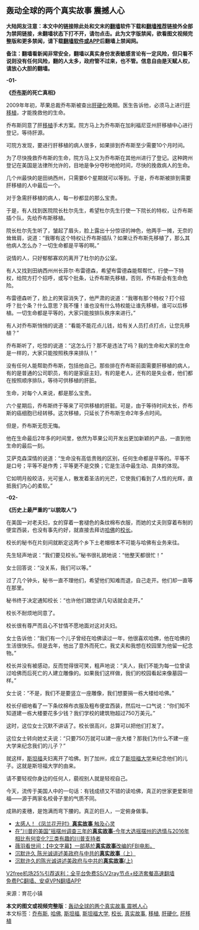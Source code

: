  <h2>轰动全球的两个真实故事 震撼人心</h2> <p class="notice"><b>大陆网友注意：本文中的链接除此处和文末的<a href="https://github.com/bannedbook/fanqiang" >翻墙</a>软件下载和<a href="https://github.com/killgcd/justmysocks/blob/master/README.md">翻墙推荐</a>链接外全部为禁网链接，未翻墙状态下打不开，请勿点击。此为文字版禁闻，欲看图文视频完整版和更多禁闻，请下载<a href="https://github.com/bannedbook/fanqiang">翻墙软件或APP</a>后翻墙上禁闻网。</p><p>备注：翻墙看新闻非常安全，翻墙以真实身份发表敏感言论有一定风险，但只看不说则没有任何风险，翻的人太多，政府管不过来，也不管。信息自由是天赋人权，请放心大胆的翻墙。</b></p>  <div class="entry"> <p><strong>-01-</strong></p> <p><strong>《<a href="https://www.bannedbook.org/bnews/tag/%e4%b9%94%e5%b8%83%e6%96%af/" class="st_tag internal_tag" rel="tag" title="标签 乔布斯 下的日志">乔布斯</a>的死亡真相》</strong></p> <p>2009年年初，苹果总裁乔布斯被查出<a href="https://www.bannedbook.org/bnews/tag/%e8%82%9d%e7%a1%ac%e5%8c%96/" class="st_tag internal_tag" rel="tag" title="标签 肝硬化 下的日志">肝硬化</a>晚期。医生告诉他，必须马上进行<a href="https://www.bannedbook.org/bnews/tag/%E8%82%9D%E7%A7%BB%E6%A4%8D/" class="st_tag internal_tag" rel="tag" title="标签 肝移植 下的日志">肝移植</a>，才能挽救他的生命。</p> <p>乔布斯同意了肝<a href="https://www.bannedbook.org/bnews/tag/%E7%A7%BB%E6%A4%8D/" class="st_tag internal_tag" rel="tag" title="标签 移植 下的日志">移植</a>手术方案。院方马上为乔布斯在加利福尼亚州肝移植中心进行登记，等待肝源。</p> <p>可院方发现，要进行肝移植的病人很多，如果排到乔布斯至少需要10个月时间。</p> <p>为了尽快挽救乔布斯的生命，院方马上又为乔布斯在其他州进行了登记。这种跨州登记在美国是法律所允许的，目地是争分夺秒地抢时间，尽快的挽救病人的生命。</p> <p>几个州最快的是田纳西州，只需要6个星期就可以等到。于是，乔布斯被排到需要肝移植的人中最后一个。</p> <p>对于急需肝移植的病人，每一秒都显的那么宝贵。</p> <p>于是，有人找到医院院长杜尔先生，希望杜尔先生行使一下院长的特权，让乔布斯插个队，先给乔布斯移植。</p> <p>院长杜尔先生听了，皱起了眉头，脸上露出十分惊讶的神色，他两手一摊，无奈的耸耸肩，说道：“我哪有这个特权让乔布斯插队？如果让乔布斯先移植了，那么其他病人怎么办？一切生命都是平等的啊。”</p>  <p>说情的人，只好郁郁寡欢的离开了杜尔的办公室。</p> <p>有人又找到田纳西州州长菲尔·布雷德森，希望布雷德森能帮帮忙，行使一下特权，给院方打个招呼，或写个批条，让乔布斯先移植，否则，乔布斯会有生命危险。</p> <p>布雷德森听了，脸上的笑容消失了，他严肃的说道：“我哪有那个特权？打个招呼？批个条？什么意思？我不懂！谁也没有什么特权能让谁先移植，谁可以后移植。一切生命都是平等的，大家只能按排队秩序来进行。”</p> <p>有人对乔布斯悄悄的说道：“看能不能花点儿钱，给有关人员打点打点，让您先移植？”</p> <p>乔布斯听了，吃惊的说道：“这怎么行？那不是违法了吗？我的生命和大家的生命是一样的，大家只能按照秩序来排队！”</p> <p>没有任何人能帮助乔布斯，包括他自己。那些排在乔布斯前面需要肝移植的病人，有的是普通的公司职员，有的是家庭主妇，有的是老人，还有的是失业者，他们都在按照顺序排队，等待可供移植的肝脏。</p> <p>生命，对每个人来说，都是那么宝贵。</p> <p>六个星期后，乔布斯终于等来了可供移植的肝脏。可是，由于等待时间太长，乔布斯的癌细胞已经转移。这次移植，只延长了乔布斯生命2年多点时间。</p> <p>但是，乔布斯无怨无悔。</p> <p>他在生命最后2年多的时间里，依然为苹果公司开发出更加新颖的产品，一直到他生命的最后一刻。</p>  <p>艾萨克森深情的说道：“生命没有高低贵贱的区别，任何生命都是平等的。平等不是口号；平等不是作秀；平等更不是交换；它是生活中最生动、具体的体现。</p> <p>它如明月般皎洁，光可鉴人，散发着圣洁的光芒，它使我们看到了人性的光辉，直抵我们内心的柔软。”</p> <p><strong>-02-</strong></p> <p><strong>《历史上最严重的“以貌取人”》</strong></p> <p>在美国一对老夫妇，女的穿着一套褪色的条纹棉布衣服，而她的丈夫则穿着布制的便宜西装，也没有事先约好，就直接去拜访<a href="https://www.bannedbook.org/bnews/tag/%e5%93%88%e4%bd%9b/" class="st_tag internal_tag" rel="tag" title="标签 哈佛 下的日志">哈佛</a>的<a href="https://www.bannedbook.org/bnews/tag/%E6%A0%A1%E9%95%BF/" class="st_tag internal_tag" rel="tag" title="标签 校长 下的日志">校长</a>。</p> <p>校长的秘书在片刻间就断定这两个乡下土老帽根本不可能与哈佛有业务来往。</p> <p>先生轻声地说：“我们要见校长。”秘书很礼貌地说：“他整天都很忙！”</p> <p>女士回答说：“没关系，我们可以等。”</p> <p>过了几个钟头，秘书一直不理他们，希望他们知难而退，自己走开。他们却一直等在那里。</p> <p>秘书终于决定通知校长：“也许他们跟您讲几句话就会走开。”</p>  <p>校长不耐烦地同意了。</p> <p>校长很有尊严而且心不甘情不愿地面对这对夫妇。</p> <p>女士告诉他：“我们有一个儿子曾经在哈佛读过一年，他很喜欢哈佛，他在哈佛的生活很快乐。但是去年，他出了意外而死亡。我丈夫和我想在校园里为他留一纪念物。”</p> <p>校长并没有被感动，反而觉得很可笑，粗声地说：“夫人，我们不能为每一位曾读过哈佛而后死亡的人建立雕像的。如果我们这样做，我们的校园看起来像墓园一样。”</p> <p>女士说：“不是，我们不是要竖立一座雕像，我们想要捐一栋大楼给哈佛。”</p> <p>校长仔细地看了一下条纹棉布衣服及粗布便宜西装，然后吐一口气说：“你们知不知道建一栋大楼要花多少钱？我们学校的建筑物超过750万美元。”</p> <p>这时，这位女士沉默不讲话了。校长很高兴，总算可以把他们打发了。</p> <p>这位女士转向她丈夫说：“只要750万就可以建一座大楼？那我们为什么不建一座大学来纪念我们的儿子？”</p> <p>就这样，<a href="https://www.bannedbook.org/bnews/tag/%e6%96%af%e5%9d%a6%e7%a6%8f/" class="st_tag internal_tag" rel="tag" title="标签 斯坦福 下的日志">斯坦福</a>夫妇离开了哈佛。到了加州，成立了<a href="https://www.bannedbook.org/bnews/tag/%E6%96%AF%E5%9D%A6%E7%A6%8F%E5%A4%A7%E5%AD%A6/" class="st_tag internal_tag" rel="tag" title="标签 斯坦福大学 下的日志">斯坦福大学</a>来纪念他们的儿子。这就是斯坦福大学的由来。</p> <p>请不要轻视你身边的任何人，藐视别人就是轻视自己。</p>  <p>今天，流传于美国人中的一句话：有钱成绩又不错的读哈佛，真正的世家更爱斯坦福——源于两家名校骨子里的气质不同。</p> <p>成熟的麦穗，是饱满而弯下腰的。真正的巨人，一定俯身做事。</p> <ul class='op-related-articles' title='相关阅读'> <li><a href='https://www.bannedbook.org/bnews/ccpdope/20201102/1424118.html' target='_blank'>太感人！《凤兰花开时》<b>真实故事</b> 触及心灵</a></li> <li><a href='https://www.bannedbook.org/bnews/bannedvideo/20201020/1417025.html' target='_blank'>在”川普的美国”摇摆州调查三年的<b>真实故事</b>-今年大选摇摆州的选情与2016年相比有何变化?三类有趣的川普支持者</a></li> <li><a href='https://www.bannedbook.org/bnews/cbnews/20201003/1407313.html' target='_blank'>薇羽看世间：【中文字幕】一部基於<b>真实故事</b>改编的FBI电影。</a></li> <li><a href='https://www.bannedbook.org/bnews/comments/20200930/1405460.html' target='_blank'>沉默许久 陈光诚讲述美政府与中共的<b>真实故事</b>（上）</a></li> <li><a href='https://www.bannedbook.org/bnews/ccpdope/20200929/1405230.html' target='_blank'>沉默许久的陈光诚讲述美政府与中共的<b>真实故事</b>(上)</a></li> </ul> <p class="texttj"> <a href="https://github.com/bannedbook/fanqiang/wiki/V2ray%E6%9C%BA%E5%9C%BA" target="_blank">V2free机场25%引荐返利：全平台免费SS/V2ray节点+经济套餐高速翻墙</a><br/> <a href="https://github.com/bannedbook/fanqiang/wiki/%E7%A6%81%E9%97%BB%E7%BD%91%E5%AE%89%E5%8D%93%E7%BF%BB%E5%A2%99%E6%96%B0%E9%97%BBAPP" target="_blank">免费PC翻墙、安卓VPN翻墙APP</a></p><p> 来源：育花小镇 </p><a name='sharetosocial'></a>       <div><b>本文的图文或视频完整版</b>：<a href='https://www.bannedbook.org/bnews/comments/20201213/1446769.html'>轰动全球的两个真实故事 震撼人心</a></div>  </div><!--END ENTRY--> <div class="postfooter"> <div>本文标签：<a href="https://www.bannedbook.org/bnews/tag/%e4%b9%94%e5%b8%83%e6%96%af/" rel="tag">乔布斯</a>, <a href="https://www.bannedbook.org/bnews/tag/%e5%93%88%e4%bd%9b/" rel="tag">哈佛</a>, <a href="https://www.bannedbook.org/bnews/tag/%e6%96%af%e5%9d%a6%e7%a6%8f/" rel="tag">斯坦福</a>, <a href="https://www.bannedbook.org/bnews/tag/%E6%96%AF%E5%9D%A6%E7%A6%8F%E5%A4%A7%E5%AD%A6/" rel="tag">斯坦福大学</a>, <a href="https://www.bannedbook.org/bnews/tag/%E6%A0%A1%E9%95%BF/" rel="tag">校长</a>, <a href="https://www.bannedbook.org/bnews/tag/%E7%9C%9F%E5%AE%9E%E6%95%85%E4%BA%8B/" rel="tag">真实故事</a>, <a href="https://www.bannedbook.org/bnews/tag/%E7%A7%BB%E6%A4%8D/" rel="tag">移植</a>, <a href="https://www.bannedbook.org/bnews/tag/%e8%82%9d%e7%a1%ac%e5%8c%96/" rel="tag">肝硬化</a>, <a href="https://www.bannedbook.org/bnews/tag/%E8%82%9D%E7%A7%BB%E6%A4%8D/" rel="tag">肝移植</a></div>  </div><!--END POSTFOOTER--> 